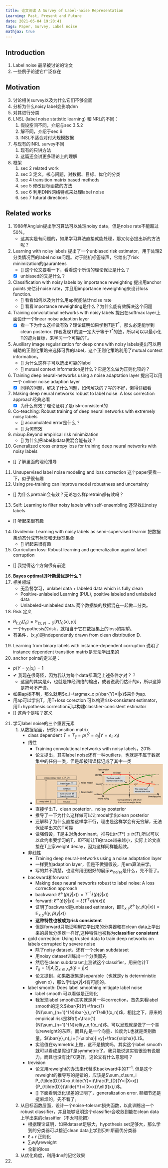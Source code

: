 ```yaml
---
title: 论文阅读 A Survey of Label-noise Representation
Learning: Past, Present and Future
date: 2021-05-04 19:20:41
tags: Paper, Survey, Label noise
mathjax: true
---
```


## Introduction
1. Label noise 最早被讨论的论文
2. 一些例子论述它广泛存在

## Motivation

3. 讨论相关survey以及为什么它们不够全面
4. 分析为什么noisy label会影响dnn
5. 对其进行分类
6. LNSL (label noise statistic learning) 和INRL的不同：
   1. 假设空间不同，介绍与sec 3.5.2
   2. 解不同，介绍于sec 6
   3. INSL不适合对付大规模数据
7. 与现有的INRL survey不同
   1. 现有的只讲方法
   2. 这篇还会讲更多理论上的理解
8. 框架
   1. sec 2 related work
   2. sec 3 定义，核心问题，对数据、目标、优化的分类
   3. sec 4 transition matrix based methods
   4. sec 5 修改目标函数的方法
   5. sec 6 利用DNN网络特点来处理label noise
   6. sec 7 futural directions

## Related works
1. 1988年Angluin提出学习算法可以处理noisy data，但是noise rate不能超过50%。
    - 这其实是有问题的，如果学习算法直接就能处理，那又何必提出新的方法呢？
2. Learning with noisy labels 提出了一个unbiased risk estimator，用于处理2分类情况西的label noise问题。对于随机标签噪声，它给出了risk minimization的gaurantees
    - [] 这个论文要看一下，看看这个所谓的理论保证是什么？
    - [x] unbiased的又是什么？
3. Classification with noisy labels by importance reweighting 提出用anchor points 来估计noise rate，并且用importance reweighting来设计loss function.
    - [] 看看如何以及为什么用ap就能估计noise rate 
    - [] 看看importance reweighting是什么？为什么能有效解决这个问题
4. Training convolutional networks with noisy labels 提出在softmax layer上面设计一个linear noise adaption layer
   - [x] 看一下为什么这样做有效？理论证明如果学到$T$是$T^*$，那么必定能学到clean posterior. 作者发现T的迹一定大于等于$T^*$的迹，所以可以以最小化T的迹为目标，来学习一个可靠的T。
5. Auxiliary image regularization for deep cnns with noisy labels提出可以用辅助的正则化策略来选择可靠的label，这个正则化策略利用了mutual context information。
   - [] 为什么这样子可以选出可靠的label
   - [] mutual context information是什么？它是怎么做为正则化项的？
6. Training deep neural-networks using a noise adaptation layer 提出可以用一个 onliner noise adaption layer
   - [x] 同样的问题，解决了什么问题，如何解决的？写的不好，懒得仔细看
7. Making deep neural networks robust to label noise: A loss correction approach经典必看
   - [x] 为什么有效？理论证明了是risk-consistent的
8. Co-teaching: Robust training of deep neural networks with extremely noisy labels
   - [] accumulated error是什么？
   - [] 为何有效
9. mixup:Beyond empirical risk minimization
   - [] 为什么把label和data做混合能有效？
10. Generalized cross entropy loss for training deep neural networks with noisy labels
   - [] 了解里面的理论推导
11. Unsupervised label noise modeling and loss correction 这个paper要看一下，似乎很有趣
12. Using pre-training can improve model robustness and uncertainty
   - [] 为什么pretrain会有效？无论怎么样pretrain都有效吗？
13. Self: Learning to filter noisy labels with self-ensembling 逐渐找出noisy labels
   - [] 听起来很有趣
14. Dividemix: Learning with noisy labels as semi-supervised learnin 把数据集动态分成有标签和无标签集合
    - [] 听起来很有趣
15. Curriculum loss: Robust learning and generalization against label corruption
   - [] 我觉得这个方向很有前途
16. **Bayes optimal贝叶斯最优是什么？**
17. 相关领域
    - 无监督学习，unlabel data + labeled data which is fully clean
    - Positive-unlabeled Learning (PUL), positive labeled and unlabeled data
    - Unlabeled-unlabeled data. 两个数据集的数据混在一起做二分类。
18. Risk 定义
   - $R_{\ell,D}(f_\theta)=\mathbb{E}_{(x,y)\sim D}[\ell(f_\theta(x),y)]$
   - 一个hypothesis的risk，就相当于它在数据集上的loss的期望。
   - 有条件，(x,y)是independently drawn from clean distribution D.
19. Learning from binary labels with instance-dependent corruption 说明了instance dependent transition matrix是无法学出来的
20. anchor point的定义是：
   - $p(Y=y_i|x_i)=1$
   - ✔ 我现在很奇怪，因为我认为每个data都满足上述条件才对？？
     - 这里的其实是$\hat{p}$，也就是神经网络的输出，或者说我们估计的$p$，所以这算是符号不严谨。
   - 如果ap找不到，那么就用$x_i=\argmax_x p(\bar{Y}=i|x)$来作为ap.
   - 用ap可以学出T，用T+loss corection 可以构建risk-consistent estimator，用T+hypothesis correction可以构建classfier-consistent estimator
   - [] 这两个是啥？定义
21. 学习label noise的三个重要元素
    1.  从数据层面，研究transition matrix
          - class dependent  $T =T_{ij}=p(\bar{Y}=e_j|Y=e_i,x_i)$
          - 线性
              - Training convolutional networks with noisy labels，2015
              - 论文提出，其实label noise还有一种outliers，也就是不属于数据集中的任何一类，但是却被错误标记成了其中一类
              -  ![网络结构](/images/8ca5d670c81290d50f7aed5509b64a7a4483451c717ddd6b5570e8d1b433382d.png)  
              -  直接学出T、clean posterior、noisy posterior
              -  推导了一下为什么这样做可以让model学出clean posterior
              -  还解释了为什么直接这样学不行，理由是这样学会有无穷解，无法保证学出来的T可靠
              -  做强假设，T是主对角dominant，推导出$tr(T*)\le tr(T)$,所以可以以此约束要学习的T，即不断让T的trace越来越小，实际上论文直接在T上家weight decay，因为这样同样能起效。
          - 非线性
               - Training deep neural-networks using a noise adaptation layer
               - 一样要加adaption layer，但是不做强假设，用em算法来学。
               - 写的并不清楚，也没有用图很好的展示$w_{noise}$是什么，先不管了。
          - backward和forward
               -  Making deep neural networks robust to label noise: A loss correction approach
               -  backward: $\ell^{\leftarrow}(\hat{p}(\tilde{y}|x))=T^{-1}\ell(\hat{p}(\tilde{y}|x))$
               -  forward: $\ell^{\rightarrow}(\hat{p}(\tilde{y}|x))=\ell(T^{\top}\sigma(h(x)))$
               -  证明了backward是unbiased estimator，即$\mathbb{E}_{x,\tilde{y}}\ell^{\leftarrow}(y,\hat{p}(y|x))=\mathbb{E}_{x,y}\ell(y,\hat{p}(y|x))$
               -  **这种特性也被成为risk consistent**
               -  但是forward只能证明用它学出来的分类器和在clean data上学出来的最优分类器一样好,这种特性也被称为**classifier consistent**
          -  gold correction: Using trusted data to train deep networks on labels corrupted by severe noise
                -  除了noisy dataset，还有一个clean subdataset
                -  用noisy dataset训练出一个分类器先
                -  然后在clean subdataset上测试这个classifier，用来估计T
                -  $T_{ij}=1/|A_i|\sum_{x\in A_i}\hat{p}(\tilde{y}=j|x)$
                -  论文提到，如果数据集是separable（也就是y is deterministic given x），那么学出$p(\tilde{y}|x)$有可能的。
          -  label smooth: Does label smoothing mitigate label noise
                -  label smooth 可以看做是正则化
                -  我发现label smooth其实就是另一种correction，首先来看label smooth的定义$\bar{R}(f)=\frac{1}{N}\sum_{n=1}^{N}\bar{y}_n^T\ell(f(x_n))$，相比之下，原来的empirical risk是$R(f)=\frac{1}{N}\sum_{n=1}^{N}\ell(y_n,f(x_n))$。可以发现就是做了一个类似reweight的东西。而且$\bar{y}_n$是一个向量，长度为L也就是类别数量，$(\bar{y}_n)_i=(1-\alpha)[i=y]+\frac{\alpha}{L}$。
                -  实验值在symmetric上做，这不是搞笑吗，其实这个label smooth就可以看成是假设T是symmetric了。我只能说这实验很没有说服力，而且也没有比FC更好，这论文有什么意思吗？
          -  trevision
                -  论文用reweight的办法来代替求backward中的$T^{-1}$. 但是这个reweight的推导写的是错的，应该是$\sum_x\sum_i P_{\tilde{D}}(X=x,\tilde{Y}=i)\frac{P_{D}(Y=i|X=x)}{P_{\tilde{D}}(\tilde{Y}=i|X=x)}\ell(f(x),i)$。
                -  [] 下面看到泛化误差的证明了，generalization error. 额细节还是挺麻烦的，先不看了。
    2.  从目标函数层面，设计一个noise-tolerant损失函数，以此训练出一个robust classifier，并且能够证明这个classifier会收敛到能在clean data上学出来的classifier（不太可能把）
          - 根据理论证明，如果dataset足够大，hypothesis set足够大，那么学到的分类器可以接近clean data上学到贝叶斯最优分类器
          - $\ell + r$ 正则化
          - $\sum_i w_i\ell_i$reweight
          - 全新的loss
    3.  从优化角度，利用dnn的记忆效果
22. 
